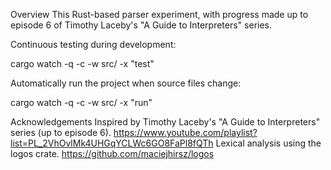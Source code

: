 Overview
This Rust-based parser experiment, with progress made up to episode 6 of Timothy Laceby's "A Guide to Interpreters" series. 

Continuous testing during development:

cargo watch -q -c -w src/ -x "test"

Automatically run the project when source files change:

cargo watch -q -c -w src/ -x "run"


Acknowledgements
Inspired by Timothy Laceby's "A Guide to Interpreters" series (up to episode 6). https://www.youtube.com/playlist?list=PL_2VhOvlMk4UHGqYCLWc6GO8FaPl8fQTh
Lexical analysis using the logos crate. https://github.com/maciejhirsz/logos